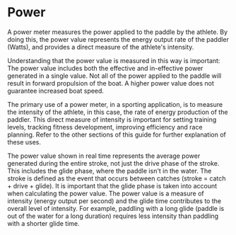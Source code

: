 # Power

A power meter measures the power applied to the paddle by the athlete. By doing this, the power value represents the energy output rate of the paddler (Watts), and provides a direct measure of the athlete's intensity.

Understanding that the power value is measured in this way is important: The power value includes both the effective and in-effective power generated in a single value. Not all of the power applied to the paddle will result in forward propulsion of the boat. A higher power value does not guarantee increased boat speed.

The primary use of a power meter, in a sporting application, is to measure the intensity of the athlete, in this case, the rate of energy production of the paddler. This direct measure of intensity is important for setting training levels, tracking fitness development, improving efficiency and race planning. Refer to the other sections of this guide for further explanation of these uses.

The power value shown in real time represents the average power generated during the entire stroke, not just the drive phase of the stroke. This includes the glide phase, where the paddle isn't in the water. The stroke is defined as the event that occurs between catches (stroke = catch + drive + glide). It is important that the glide phase is taken into account when calculating the power value. The power value is a measure of intensity (energy output per second) and the glide time contributes to the overall level of intensity. For example, paddling with a long glide (paddle is out of the water for a long duration) requires less intensity than paddling with a shorter glide time.